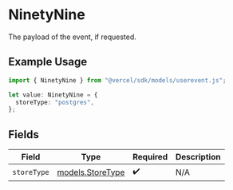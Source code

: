 # NinetyNine

The payload of the event, if requested.

## Example Usage

```typescript
import { NinetyNine } from "@vercel/sdk/models/userevent.js";

let value: NinetyNine = {
  storeType: "postgres",
};
```

## Fields

| Field                                      | Type                                       | Required                                   | Description                                |
| ------------------------------------------ | ------------------------------------------ | ------------------------------------------ | ------------------------------------------ |
| `storeType`                                | [models.StoreType](../models/storetype.md) | :heavy_check_mark:                         | N/A                                        |
